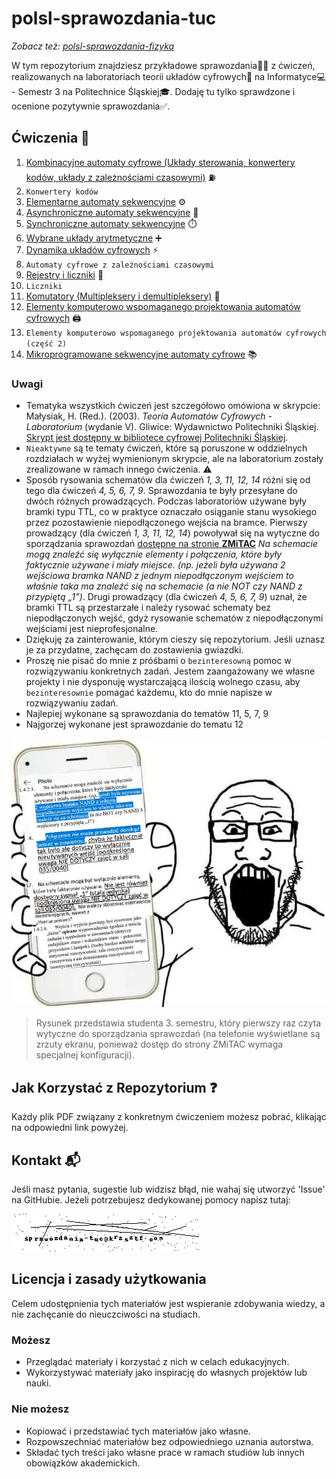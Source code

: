 # polsl-sprawozdania-tuc

*Zobacz też: [polsl-sprawozdania-fizyka](https://github.com/krzsztfwtk/polsl-sprawozdania-fizyka)*

W tym repozytorium znajdziesz przykładowe sprawozdania👩‍🔬 z ćwiczeń, realizowanych na laboratoriach teorii układów cyfrowych🔢 na Informatyce💻 - Semestr 3 na Politechnice Śląskiej🎓. Dodaję tu tylko sprawdzone i ocenione pozytywnie sprawozdania✅.

## Ćwiczenia 🔌

1. [Kombinacyjne automaty cyfrowe (Układy sterowania, konwertery kodów, układy z zależnościami czasowymi)](./sources/kombinacyjne_automaty_cyfrowe.pdf) ⛽
2. `Konwertery kodów`
3. [Elementarne automaty sekwencyjne](./sources/elementarne_automaty_sekwencyjne.pdf) ⚙️
4. [Asynchroniczne automaty sekwencyjne](./sources/asynchroniczne_automaty_sekwencyjne.pdf) 🔄
5. [Synchroniczne automaty sekwencyjne](./sources/synchroniczne_automaty_sekwencyjne.pdf) ⏱️
6. [Wybrane układy arytmetyczne](./sources/wybrane_uklady_arytmetyczne.pdf) ➕
7. [Dynamika układów cyfrowych](./sources/dynamika_ukladow_cyfrowych.pdf) ⚡
8. `Automaty cyfrowe z zależnościami czasowymi`
9. [Rejestry i liczniki](./sources/rejestry_i_liczniki.pdf) 🧮
10. `Liczniki`
11. [Komutatory (Multipleksery i demultipleksery)](./sources/komutatory.pdf) 🔀
12. [Elementy komputerowo wspomaganego projektowania automatów cyfrowych](./sources/elementy_komputerowo_wspomaganego_projektowania_automatow_cyfrowych.pdf) 🖨️
13. `Elementy komputerowo wspomaganego projektowania automatów cyfrowych (część 2)`
14. [Mikroprogramowane sekwencyjne automaty cyfrowe](./sources/mikroprogramowalne_sekwencyjne_automaty_cyfrowe.pdf) 📚

### Uwagi

- Tematyka wszystkich ćwiczeń jest szczegółowo omówiona w skrypcie: Małysiak, H. (Red.). (2003). _Teoria Automatów Cyfrowych - Laboratorium_ (wydanie V). Gliwice: Wydawnictwo Politechniki Śląskiej. [Skrypt jest dostępny w bibliotece cyfrowej Politechniki Śląskiej](https://delibra.bg.polsl.pl/dlibra/publication/79830/edition/70831).
- `Nieaktywne` są te tematy ćwiczeń, które są poruszone w oddzielnych rozdziałach w wyżej wymienionym skrypcie, ale na laboratorium zostały zrealizowane w ramach innego ćwiczenia. ⚠️
- Sposób rysowania schematów dla ćwiczeń *1, 3, 11, 12, 14* różni się od tego dla ćwiczeń *4, 5, 6, 7, 9*. Sprawozdania te były przesyłane do dwóch różnych prowadzących. Podczas laboratoriów używane były bramki typu TTL, co w praktyce oznaczało osiąganie stanu wysokiego przez pozostawienie niepodłączonego wejścia na bramce. Pierwszy prowadzący (dla ćwiczeń *1, 3, 11, 12, 14*) powoływał się na wytyczne do sporządzania sprawozdań [dostępne na stronie **ZMiTAC**](https://db.zmitac.aei.polsl.pl/GD/sprawozdania.html) *Na schemacie mogą znaleźć się wyłącznie elementy i połączenia, które były faktycznie używane i miały miejsce. (np. jeżeli była używana 2 wejściowa bramka NAND z jednym niepodłączonym wejściem to właśnie taka ma znaleźć się na schemacie (a nie NOT czy NAND z przypiętą „1”)*. Drugi prowadzący (dla ćwiczeń *4, 5, 6, 7, 9*) uznał, że bramki TTL są przestarzałe i należy rysować schematy bez niepodłączonych wejść, gdyż rysowanie schematów z niepodłączonymi wejściami jest nieprofesjonalne.
- Dziękuję za zainterowanie, którym cieszy się repozytorium. Jeśli uznasz je za przydatne, zachęcam do zostawienia gwiazdki.
- Proszę nie pisać do mnie z próśbami o `bezinteresowną` pomoc w rozwiązywaniu konkretnych zadań. Jestem zaangażowany we własne projekty i nie dysponuję wystarczającą ilością wolnego czasu, aby `bezinteresownie` pomagać każdemu, kto do mnie napisze w rozwiązywaniu zadań.
- Najlepiej wykonane są sprawozdania do tematów 11, 5, 7, 9
- Najgorzej wykonane jest sprawozdanie do tematu 12

![Average TUC student](./meme.webp)
> Rysunek przedstawia studenta 3. semestru, który pierwszy raz czyta wytyczne do sporządzania sprawozdań (na telefonie wyświetlane są zrzuty ekranu, ponieważ dostęp do strony ZMiTAC wymaga specjalnej konfiguracji).

## Jak Korzystać z Repozytorium ❓

Każdy plik PDF związany z konkretnym ćwiczeniem możesz pobrać, klikając na odpowiedni link powyżej.

## Kontakt 📬

Jeśli masz pytania, sugestie lub widzisz błąd, nie wahaj się utworzyć 'Issue' na GitHubie.
Jeżeli potrzebujesz dedykowanej pomocy napisz tutaj:

![kontakt](./kontakt.webp)

## Licencja i zasady użytkowania

Celem udostępnienia tych materiałów jest wspieranie zdobywania wiedzy, a nie zachęcanie do nieuczciwości na studiach.

### Możesz

- Przeglądać materiały i korzystać z nich w celach edukacyjnych.
- Wykorzystywać materiały jako inspirację do własnych projektów lub nauki.

### Nie możesz

- Kopiować i przedstawiać tych materiałów jako własne.
- Rozpowszechniać materiałów bez odpowiedniego uznania autorstwa.
- Składać tych treści jako własne prace w ramach studiów lub innych obowiązków akademickich.
